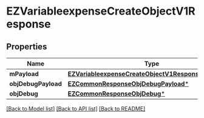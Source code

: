 # EZVariableexpenseCreateObjectV1Response

## Properties
Name | Type | Description | Notes
------------ | ------------- | ------------- | -------------
**mPayload** | [**EZVariableexpenseCreateObjectV1ResponseMPayload***](EZVariableexpenseCreateObjectV1ResponseMPayload.md) |  | 
**objDebugPayload** | [**EZCommonResponseObjDebugPayload***](EZCommonResponseObjDebugPayload.md) |  | [optional] 
**objDebug** | [**EZCommonResponseObjDebug***](EZCommonResponseObjDebug.md) |  | [optional] 

[[Back to Model list]](../README.md#documentation-for-models) [[Back to API list]](../README.md#documentation-for-api-endpoints) [[Back to README]](../README.md)


